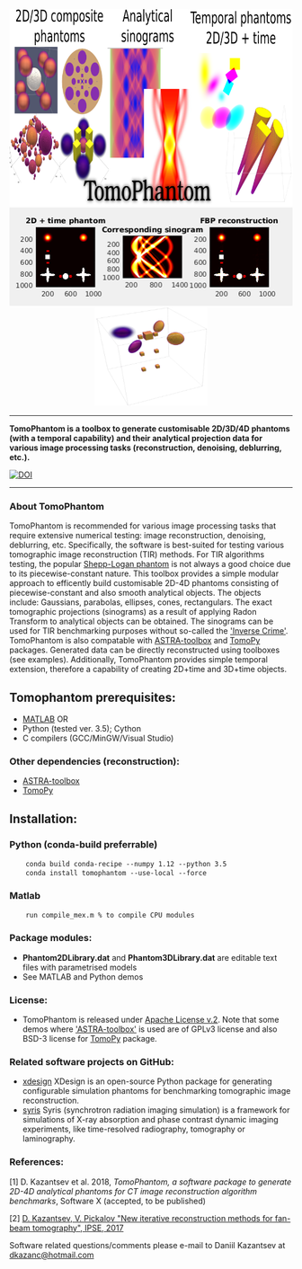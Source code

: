 <div align="center">
  <img src="docs/img/TomoPhantomLogo.png" height="350"><br>
  <img src="docs/img/models2Dtime/2DtModel14.gif" height="175"><img src="docs/img/models4D/model11_4D.gif "height="175" width="200"><br>
</div>

****************
**TomoPhantom is a toolbox to generate customisable 2D/3D/4D phantoms (with a temporal capability) and their 
analytical projection data for various image processing tasks (reconstruction, denoising, deblurring, etc.).**

<a href="https://zenodo.org/badge/latestdoi/95991001"><img src="https://zenodo.org/badge/95991001.svg" alt="DOI"></a>
****************    
   
 <div class="post-content">
        <h3 class="post-title">About TomoPhantom </h3>
        <p> TomoPhantom is recommended for various image processing tasks that require extensive numerical testing: image reconstruction, denoising, deblurring, etc. 
Specifically, the software is best-suited for testing various tomographic image reconstruction (TIR) methods. For TIR algorithms testing, the popular <a href="https://en.wikipedia.org/wiki/Shepp%E2%80%93Logan_phantom">Shepp-Logan phantom</a> 
is not always a good choice due to its piecewise-constant nature. This toolbox provides a simple modular approach to efficently build customisable 2D-4D phantoms consisting of 
piecewise-constant and also smooth analytical objects. The objects include: Gaussians, parabolas, ellipses, cones, rectangulars. The exact tomographic projections (sinograms) as a result of applying Radon
Transform to analytical objects can be obtained. The sinograms can be used for TIR benchmarking purposes
without so-called the <a href="http://www.sciencedirect.com/science/article/pii/S0377042705007296">'Inverse Crime'</a>. TomoPhantom is also compatable with 
<a href="http://www.astra-toolbox.com/">ASTRA-toolbox</a> and <a href="http://tomopy.readthedocs.io/en">TomoPy</a> packages. Generated data can be directly reconstructed using 
toolboxes (see examples). Additionally, TomoPhantom provides simple temporal extension, therefore a capability of creating 2D+time and 3D+time objects.   
        </p>
 </div>

## **Tomophantom** prerequisites: 

 * [MATLAB](www.mathworks.com/products/matlab/) OR
 * Python (tested ver. 3.5); Cython
 * C compilers (GCC/MinGW/Visual Studio)

### Other dependencies (reconstruction):
 * [ASTRA-toolbox](http://www.astra-toolbox.com/)
 * [TomoPy](http://tomopy.readthedocs.io/en)

## Installation:

### Python (conda-build preferrable)
```
	conda build conda-recipe --numpy 1.12 --python 3.5
	conda install tomophantom --use-local --force
```
### Matlab
```
	run compile_mex.m % to compile CPU modules
```

### Package modules:
- **Phantom2DLibrary.dat** and **Phantom3DLibrary.dat** are editable text files with parametrised models
- See MATLAB and Python demos

### License:
- TomoPhantom is released under [Apache License v.2](http://www.apache.org/licenses/LICENSE-2.0). Note that some demos where ['ASTRA-toolbox'](http://www.astra-toolbox.com/) is used are of GPLv3 license and also BSD-3 license for [TomoPy](http://tomopy.readthedocs.io/en) package.

### Related software projects on GitHub:
- [xdesign](https://github.com/tomography/xdesign) XDesign is an open-source Python package for generating configurable simulation phantoms for benchmarking tomographic image reconstruction.
- [syris](https://github.com/ufo-kit/syris) Syris (synchrotron radiation imaging simulation) is a framework for simulations of X-ray absorption and phase contrast dynamic imaging experiments, like time-resolved radiography, tomography or laminography.

### References:

[1] D. Kazantsev et al. 2018, *TomoPhantom, a software package to generate 2D-4D analytical phantoms for CT image reconstruction algorithm benchmarks*, Software X (accepted, to be published)

[2] [D. Kazantsev, V. Pickalov "New iterative reconstruction methods for fan-beam tomography", IPSE, 2017](https://doi.org/10.1080/17415977.2017.1340946)

Software related questions/comments please e-mail to Daniil Kazantsev at dkazanc@hotmail.com
